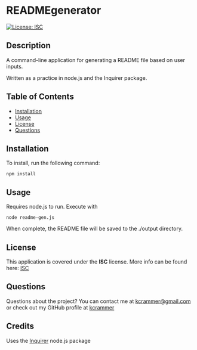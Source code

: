 # READMEgenerator 
[![License: ISC](https://img.shields.io/badge/License-ISC-blue.svg)](https://opensource.org/licenses/ISC)
## Description
A command-line application for generating a README file based on user inputs.

Written as a practice in node.js and the Inquirer package.

## Table of Contents
* [Installation](#Installation)
* [Usage](#Usage)
* [License](#License)
* [Questions](#Questions)

## Installation
To install, run the following command:  
```
npm install
```

## Usage
Requires node.js to run. Execute with 

```
node readme-gen.js
```

When complete, the README file will be saved to the ./output directory.


## License  
This application is covered under the **ISC** license. More info can be found here: [ISC](https://opensource.org/licenses/ISC)

## Questions
Questions about the project? You can contact me at kcrammer@gmail.com or check out my GitHub profile at [kcrammer](https://github.com/kcrammer)

## Credits
Uses the [Inquirer](https://www.npmjs.com/package/inquirer) node.js package
